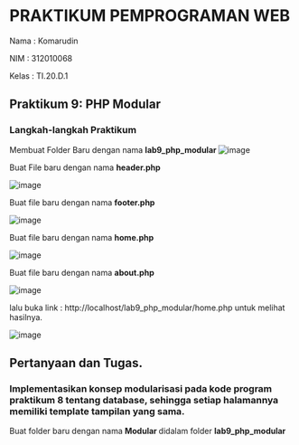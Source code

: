 # PRAKTIKUM PEMPROGRAMAN WEB
Nama  : Komarudin <p>
NIM   : 312010068 <p>
Kelas : TI.20.D.1 <p>
## Praktikum 9: PHP Modular<p>
### Langkah-langkah Praktikum<p>
  Membuat Folder Baru dengan nama <b> lab9_php_modular </b>
  ![image](https://user-images.githubusercontent.com/101499377/170850638-5b2f4cba-fc00-4b35-b9cf-5954d275cd62.png)<p>
  Buat File baru dengan nama <b> header.php </b><p>
  ![image](https://user-images.githubusercontent.com/101499377/170850678-b772b111-9c2f-4726-91ae-4f7273393302.png)<p>
  Buat file baru dengan nama <b> footer.php</b><p>
  ![image](https://user-images.githubusercontent.com/101499377/170850750-25c40576-9f0a-45c1-b809-22f02e7841ba.png)<p>
  Buat file baru dengan nama <b> home.php </b><p>
  ![image](https://user-images.githubusercontent.com/101499377/170850835-ed9f9634-faf4-4454-b770-66d9368efd97.png)<p>
  Buat file baru dengan nama <b> about.php </b><p>
  ![image](https://user-images.githubusercontent.com/101499377/170850877-0c292015-f5a5-44c9-bec8-ae998e417865.png)<p>
  lalu buka link : http://localhost/lab9_php_modular/home.php untuk melihat hasilnya.<p>
    ![image](https://user-images.githubusercontent.com/101499377/170858960-f6bb6f4b-ed82-4549-8151-e0b16a7b9b79.png)<p>

## Pertanyaan dan Tugas.<p>
### Implementasikan konsep modularisasi pada kode program praktikum 8 tentang database, sehingga setiap halamannya memiliki template tampilan yang sama.<p>
Buat folder baru dengan nama <b> Modular </b> didalam folder <b>lab9_php_modular </b><p>
    
